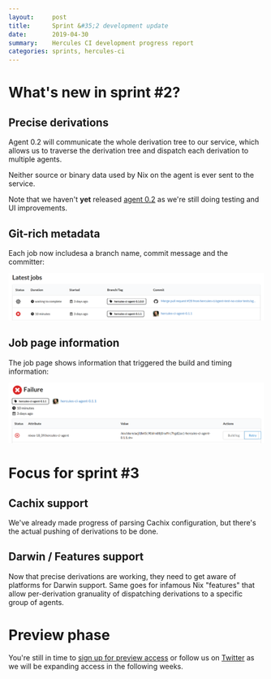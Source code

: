 ```yaml
---
layout:     post
title:      Sprint &#35;2 development update
date:       2019-04-30
summary:    Hercules CI development progress report
categories: sprints, hercules-ci
---
```


# What's new in sprint #2?

## Precise derivations

Agent 0.2 will communicate the whole derivation tree to our service,
which allows us to traverse the derivation tree and dispatch each derivation to multiple agents.

Neither source or binary data used by Nix on the agent is ever sent to
the service.

Note that we haven't **yet** released [agent 0.2](https://github.com/hercules-ci/hercules-ci-agent/releases)
as we're still doing testing and UI improvements.

## Git-rich metadata

Each job now includesa a branch name, commit message and the committer:

![Job rich metadata](/images/sprint_2_git_rich.png)

## Job page information

The job page shows information that triggered the build and timing information:

![Job page](/images/sprint_2_job.png)

# Focus for sprint #3

## Cachix support

We've already made progress of parsing Cachix configuration, but
there's the actual pushing of derivations to be done.

## Darwin / Features support

Now that precise derivations are working, they need to get aware of platforms for Darwin support.
Same goes for infamous Nix "features" that allow per-derivation granuality of dispatching
derivations to a specific group of agents.

# Preview phase

You're still in time to [sign up for preview access](https://hercules-ci.com) or follow us on 
[Twitter](https://twitter.com/hercules_ci) as we will be expanding access in the following weeks.


